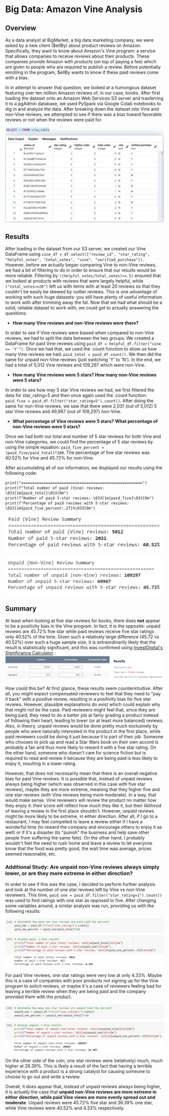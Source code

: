 # Big Data: Amazon Vine Analysis

## Overview

As a data analyst at BigMarket, a big data marketing company, we were asked by a new client ($ellBy) about product reviews on Amazon.  Specifically, they want to know about Amazon's Vine program: a service that allows companies to receive reviews about their products.  These companies provide Amazon with products (on top of paying a fee) which are given to people who are required to publish a review.  Before potentially enrolling in the program, $ellBy wants to know if these paid reviews come with a bias. 

In in attempt to answer that question, we looked at a humongous dataset featuring over ten million Amazon reviews of, in our case, books.  After first loading the dataset onto an Amazon Web Services S3 server and trasferring it to a pgAdmin database, we used PySpark via Google Colab notebooks to dig in and analyze the data.  After breaking down the dataset into Vine and non-Vine reviews, we attempted to see if there was a bias toward favorable reviews or not when the reviews were paid for.

![Vine DataFrame in pgAdmin](https://github.com/Jeffstr00/Amazon_Vine_Analysis/blob/main/Resources/vine_postgres.png)

## Results

After loading in the dataset from our S3 server, we created our Vine DataFrame using `vine_df = df.select(["review_id", "star_rating", "helpful_votes", "total_votes", "vine", "verified_purchase"])`.  However, before we actually began comparing Vine to non-Vine reviews, we had a bit of filtering to do in order to ensure that our results would be more reliable.  Filtering by `((helpful_votes/total_votes)>=.5)` ensured that we looked at products with reviews that were largely helpful, while `("total_votes>=20")` left us with items with at least 20 reviews so that they couldn't be easily be skewed by outlier reviews.  This is one advantage of working with such huge datasets: you still have plenty of useful information to work with after trimming away the fat.  Now that we had what should be a solid, reliable dataset to work with, we could get to actually answering the questions:

* **How many Vine reviews and non-Vine reviews were there?**

In order to see if Vine reviews were biased when compared to non-Vine reviews, we had to split the data between the two groups.  We created a DataFrame for paid Vine reviews using `paid_df = helpful_df.filter("vine == 'Y'")`.  Once we had that, we used the .count function to show us how many Vine reviews we had: `paid_total = paid_df.count()`.  We then did the same for unpaid non-Vine reviews (just switching 'Y' to 'N').  In the end, we had a total of 5,012 Vine reviews and 109,297 which were non-Vine.

* **How many Vine reviews were 5 stars?  How many non-Vine reviews were 5 stars?**

In order to see how may 5 star Vine reviews we had, we first filtered the data for star_rating=5 and then once again used the .count function: `paid_five = paid_df.filter("star_rating=5").count()`.  After doing the same for non-Vine reviews, we saw that there were 2,031 (out of 5,012) 5 star Vine reviews and 49,967 (out of 109,297) non-Vine.

* **What percentage of Vine reviews were 5 stars?  What percentage of non-Vine reviews were 5 stars?**

Once we had both our total and number of 5 star reviews for both Vine and non-Vine categories, we could find the percentage of 5 star reviews by using the simple equation: `paid_five_percent = (paid_five/paid_total)*100`.  The percentage of five star reviews was 40.52% for Vine and 45.72% for non-Vine.

After accumulating all of our information, we displayed our results using the following code:
```print("Paid (Vine) Review Summary")
print("======================================================")
print(f"Total number of paid (Vine) reviews: \033[1m{paid_total}\033[0m")
print(f"Number of paid 5-star reviews: \033[1m{paid_five}\033[0m")
print(f"Percentage of paid reviews with 5-star reviews: \033[1m{paid_five_percent:.2f}%\033[0m")
```

![Paid Summary](https://github.com/Jeffstr00/Amazon_Vine_Analysis/blob/main/Resources/paid_summary.png)

![Unpaid Summary](https://github.com/Jeffstr00/Amazon_Vine_Analysis/blob/main/Resources/unpaid_summary.png)

## Summary

At least when looking at five star reviews for books, there does **not** appear to be a positivity bias in the Vine program.  In fact, it is the opposite: unpaid reviews are 45.72% five star while paid reviews receive five star ratings only 40.52% of the time.  Given such a relatively large difference (45.72 vs 40.52%) over such a huge sample size, it is extraordinarily likely that the result is statistically significant, and this was confirmed using [InvestDigital's Significance Calculator](https://www.investisdigital.com/insights/resources-and-tools/statistical-significance-calculator) :
![Statistically Significant](https://github.com/Jeffstr00/Amazon_Vine_Analysis/blob/main/Resources/statistically_significant.png)

How could this be?  At first glance, these results seem counterintuitive.  After all, you might expect compensated reviewers to feel that they need to "pay it back" with a positive review, resulting in a positivity bias for five star reviews.  However, plausible explanations do exist which could explain why that might not be the case.  Paid reviewers might feel that, since they are being paid, they need to do a better job at fairly grading a product instead of following their heart, leading to lower (or at least more balanced) reviews.  Also, in theory, unpaid reviews would be done pretty much exclusively by people who were naturally interested in the product in the first place, while paid reviewers could be doing it just because it is part of their job.  Someone who chooses to pick up and read a Star Wars book on their own accord is probably a fan and thus more likely to reward it with a five star rating.  On the other hand, someone who doesn't care for science fiction but is required to read and review it because they are being paid is less likely to enjoy it, resulting in a lower rating.

However, that does not necessarily mean that there is an overall negative bias for paid Vine reviews.  It is possible that, instead of unpaid reviews always being higher (which was observed in this case with five star reviews), maybe they are more extreme, meaning that they higher five and one star reviews (with Vine reviews being more moderate).  In a way, that would make sense.  Vine reviewers will review the product no matter how they enjoy it: their score will reflect how much they like it, but their liklihood of leaving a review in the first place shouldn't.  However, unpaid reviews might be more likely to be extreme, in either direction.  After all, if I go to a restaurant, I may feel compelled to leave a review either if I have a wonderful time (to reward the company and encourage others to enjoy it as well) or if it's a disaster (to "punish" the business and help save other people from suffering the same fate).  On the other hand, I probably wouldn't feel the need to rush home and leave a review to let everyone know that the food was pretty good, the wait time was average, prices seemed reasonable, etc.

### Additional Study: Are unpaid non-Vine reviews always simply lower, or are they more extreme in either direction?

In order to see if this was the case, I decided to perform further analysis and look at the number of one star reviews left by Vine vs non-Vine reviewers.  This time, `paid_one = paid_df.filter("star_rating=1").count()` was used to find ratings with one star as opposed to five.  After changing some variables around, a similar analysis was run, providing us with the following results:

![Paid One Star Summary](https://github.com/Jeffstr00/Amazon_Vine_Analysis/blob/main/Resources/paid_onestar.png)

For paid Vine reviews, one star ratings were very low at only 4.33%.  Maybe this is a case of companies with poor products not signing up for the Vine program to solicit reviews, or maybe it's a case of reviewers feeling bad for leaving a terrible review when they are being paid and the company provided them with the product.

![Unpaid One Star Summary](https://github.com/Jeffstr00/Amazon_Vine_Analysis/blob/main/Resources/unpaid_onestar.png)

On the other side of the coin, one star reviews were (relatively) much, much higher at 26.39%.  This is likely a result of the fact that having a terrible experience with a product is a strong catalyst for causing someone to choose to go out and write a review.

Overall, it does appear that, instead of unpaid reviews always being higher, it is actually the case that **unpaid non-Vine reviews are more extreme in either direction, while paid Vine views are more evenly spread out and moderate**.  Unpaid reviews were 45.72% five star and 36.39% one star, while Vine reviews were 40.52% and 4.33% respectively.
